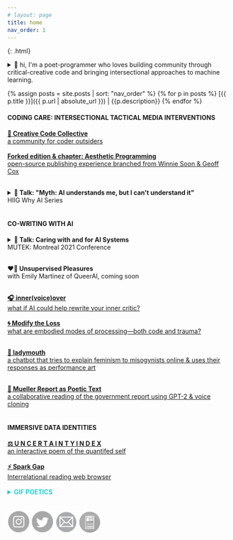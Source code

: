 ```yaml
---
# layout: page
title: home
nav_order: 1 
---
```

{: .html}

<!-- !['inner voice over'](assets/innervoiceover-imap2019-2.jpg) -->
<!-- {: .thumb } -->
<details markdown="1">

<summary>
💌 hi, I'm a poet-programmer who loves building community through critical-creative code and bringing intersectional approaches to machine learning.
</summary>

Currently I'm an <a href="https://www.adk.de/en/academy/young-academy/ai-anarchies/" target="_blank" rel="noopener noreferrer"><b>AI Fellow with the Akademie der Künste in Berlin</b></a>, an <a href="https://www.hiig.de/en/sarah-ciston/" target="_blank" rel="noopener noreferrer"><b>Associated Researcher at the Humboldt Institute for Internet and Society</b></a>, and a <a href="https://map.usc.edu/phds/" target="_blank" rel="noopener noreferrer"><b>PhD Candidate at USC Media Arts and Practice</b></a> with the support of a <a href="https://dornsife.usc.edu/digitalhumanities/ph-d-fellows/" target="_blank" rel="noopener noreferrer"><b>Mellon Fellowship in Digital Humanities</b></a> at the University of Southern California. I am author of the forthcoming "Critical Field Guide to Working Machine Learning Datasets, from the <a href="https://knowingmachines.org" target="_blank" rel="noopener noreferrer"><b>Knowing Machines</b></a> research project, and I lead <a href="https://creativecodecollective.com" target="_blank" rel="noopener noreferrer"><b>Creative Code Collective</b></a>, a community for co-learning programming using approachable, interdisciplinary strategies.

I grew up in the Ozarks, ancestral home of the Osage, Kickapoo, Sioux and Peoria people; I currently live and work in the ancestral land of the Tongva and Chumash people (Los Angeles), and on the site of many communities displaced during the Shoah (Berlin). I acknowledge the suffering and struggle that have made my presence here possible, and I work to support dismantling the paradigms that allow those struggles to continue. <a href="https://native-land.ca/resources/territory-acknowledgement/">Why acknowledge territory?</a>

</details>

<!-- {% assign pgs = site.pages | sort: "nav_order" %}
{% for pg in pgs %}
[{{ pg.title }}]({{ pg.url | absolute_url }})
{% endfor %} -->

{% assign posts = site.posts | sort: "nav_order" %}
{% for p in posts %}
[{{ p.title }}]({{ p.url | absolute_url }}) | {{p.description}}
{% endfor %}

<h4>CODING CARE: INTERSECTIONAL TACTICAL MEDIA INTERVENTIONS</h4>

<!-- <a href="https://www.adk.de/en/academy/young-academy/ai-anarchies/" target="_blank" rel="noopener noreferrer"><b>🪧 AI Anarchies</b></a><br>
Artistic research residency supported by the Akademie der Künste, exhibition June 2023<br><br> -->

<!-- <a href="https://www.intersectionalai.com" target="_blank" rel="noopener noreferrer"><b>🖇️ Intersectional AI Toolkit</b><br>What do you wish you could change about AI? How could queer, anti-ablist, anti-racist, and feminist practices help reshape AI in fundamental ways?</a><br><br> -->

<!-- <b>💾 A Critical Guide to Working with Machine Learning Datasets</b><br>
with the <a href="https://www.knowingmachines.org" target="_blank" rel="noopener noreferrer">Knowing Machines</a> research project, coming soon<br><br> -->

<a href="https://creativecodecollective.com" target="_blank" rel="noopener noreferrer"><b>🍭 Creative Code Collective</b><br>a community for coder outsiders</a><br><br>
<a href="https://markcmarino.medium.com/how-to-fork-a-book-the-radical-transformation-of-publishing-3e1f4a39a66c" target="_blank" rel="noopener noreferrer"><b> Forked edition & chapter: Aesthetic Programming</b><br>open-source publishing experience branched from Winnie Soon & Geoff Cox</a><br><br>    
<details>
    <summary><b>🤖 Talk: "Myth: AI understands me, but I can't understand it"</b><br>HIIG Why AI Series</summary>
    <a href="https://www.hiig.de/en/myth-ai-understands-me-but-i-cant-understand-it/" target="_blank" rel="noopener noreferrer">Full article on HIIG.DE</a><br><br>
    <div style="position: relative; padding-bottom: 62.5%; height: 0;"><iframe width="560" height="315" src="https://www.youtube.com/embed/Pis7ugGRB2w" title="YouTube video player" frameborder="0" allow="accelerometer; autoplay; clipboard-write; encrypted-media; gyroscope; picture-in-picture" allowfullscreen></iframe></div>
    <br>
</details><br>
</section>
<section id="toc-cowriting">
<h4>CO-WRITING WITH AI</h4>
<details>
    <summary><b>💞 Talk: Caring with and for AI Systems</b><br>MUTEK: Montreal 2021 Conference</summary>
    <br>
    <div style="position: relative; padding-bottom: 62.5%; height: 0;"><iframe src="https://www.loom.com/embed/803c4c327acb44369b9c8a06b5d1710c" frameborder="0" webkitallowfullscreen mozallowfullscreen allowfullscreen style="position: absolute; top: 0; left: 0; width: 100%; height: 100%;"></iframe></div>
</details><br>

<b>❤️‍🔥 Unsupervised Pleasures</b><br>
with Emily Martinez of QueerAI, coming soon<br><br>

<a href="IVO.html"><b>🎧 inner(voice)over</b><br>what if AI could help rewrite your inner critic?</a><br><br>
<a href="MtL.html"><b>🌀 Modify the Loss</b><br>what are embodied modes of processing—both code and trauma?</a><br><br>
<!--<a href="http://screensforeachother.now.sh/" target="_blank" rel="noopener noreferrer"><b>Screens for Each Other</b><br>an essay in conversation with text-generating AI</a><br><br>-->
<!--         <h4>CHATBOT PERFORMANCE ART</h4> -->
<!--             <a href="https://adanewmedia.org/2019/02/issue15-ciston/" target="_blank" rel="noopener noreferrer"><b>ladymouth</b> in <i>Ada Journal of New Media</i></a><br><br> -->
<!--             <a href="https://ladymouthbot.com/" target="_blank" rel="noopener noreferrer"><b>ladymouth.wtf</b> interactive app</a><br><br> -->
<a href="lm.html" rel="nofollow"><b>🫦 ladymouth</b><br>a chatbot that tries to explain feminism to misogynists online & uses their responses as performance art</a><br><br>
<!--<a href="lm.html#critical" rel="nofollow">ladymouth: critical paper</a><br><br>-->
<!--             <a href="lm.html#code" rel="nofollow"><b>ladymouth</b> python code</a><br><br> -->
<a href="Mueller.html"><b>💼 Mueller Report as Poetic Text</b><br>a collaborative reading of the government report using GPT-2 & voice cloning</a><br><br>
</section>
<section id="toc-data">
    <!--         <h4>EXPERIMENTAL APP DEVELOPMENT</h4> -->
<!--BIG DATA AUTOETHNOGRAPHY-->

<h4>IMMERSIVE DATA IDENTITIES</h4>
    <a href="ui/index.html" target="_blank" rel="noopener noreferrer"><b>⚖️ U N C E R T A I N T Y I N D E X</b><br>an interactive poem of the quantifed self</a><br><br>
<!--             <a href="https://sarah-ciston-com.firebaseapp.com/ui/" target="_blank" rel="noopener noreferrer"><b>U N C E R T A I N T Y I N D E X</b><br>an interactive poem of the quantifed self</a><br><br> -->
    <!--<a href="http://acsweb.ucsd.edu/~sciston/portfolio/ui/index.html"></a>-->
    <a href="sparkgap.html"><b>⚡ Spark Gap</b><br>Interrelational reading web browser</a><br><br>
    <!--<a href="https://intimasea.now.sh/" target="_blank" rel="noopener noreferrer"><b>Intimasea</b><br>Quantified poem for Spark Gap browser</a><br><br>-->
    <!--<a href="https://intimasea.now.sh/browsea" target="_blank" rel="noopener noreferrer">Browsea: Conceptual Archive of Browsed Text</a><br><br>-->
    </section>
    <section id="toc-gifs">
    <details>
        <!-- <h4>GIF POETICS</h4> -->
        <summary style="color: darkturquoise; font-weight: 600;">GIF POETICS</summary>
        <br>
    <!-- <details> -->
        <!-- <summary><b>GIF poems</b></summary> -->
        <a href="urgentendless.html">U R G E N T E N D L E S S paper gifs</a><br>
        <a href="lips.html">e-face</a><br>
        <a href="doubt.html">Doubt Vibrates</a><br>
        <a href="howisagif.html">How Is a GIF</a><br>
        <a href="scatter.html">There Are Many Ways to Scatter Light</a><br>
    <!-- </details> -->
    <!-- <details> -->
        <!-- <summary><b>GIF essays</b></summary> -->
        <!-- <br> -->
        <!-- <a href="https://medium.com/@sarahciston/show-your-work-851d6b6bd80" target="_blank" rel="noopener noreferrer">Show Your Work</a><br> -->
        <a href="https://medium.com/@sarahciston/you-are-proof-the-perfect-woman-is-a-monster-afbe2a18a837" target="_blank" rel="noopener noreferrer">Dear Poppy</a><br>
        <!-- <a href="https://medium.com/@sarahciston/today-is-a-great-day-to-get-into-a-fight-aa40a886b7ba" target="_blank" rel="noopener noreferrer">Today Is a Great Day to Get Into a Fight</a><br> -->
        <!-- <a href="https://medium.com/@sarahciston/are-you-a-superject-or-a-ghost-4a95db21ad01" target="_blank" rel="noopener noreferrer">Are You a Superject or a Ghost?</a><br> -->
        <!-- <a href="https://medium.com/@sarahciston/em-aterial-bodying-news-networks-b69947a32ad4" target="_blank" rel="noopener noreferrer">Em(aterial)bodying News & Networks</a><br> -->
    <!-- </details> -->
    </details>
    </section>
    <br><br>
    <div id="bio-links">
    <a href="https://www.instagram.com/sarahciston/" target="_blank" rel="noopener noreferrer"><img src="assets/insta.png" width="50px" height="auto"></a>
    <a href="https://twitter.com/sarahciston" target="_blank" rel="noopener noreferrer"><img src="assets/twitter.png" width="50px" height="auto"></a>
    <a href="mailto:sarahciston@gmail.com?subject=portfolio"><img src="assets/email.png" width="50px" height="auto"></a>
    <a href="https://docs.google.com/document/d/1ax1CDznqxKDJPagfNn6PuSosNWV-EZWL_v62Oy9yh10/edit?usp=sharing" target="_blank" rel="noopener noreferrer"><img src="assets/resume-logo.png" width="48px" height="auto"></a>
    </div>
    <!-- <br> -->
    <!-- <p id="bio"><a href="https://docs.google.com/document/d/1ax1CDznqxKDJPagfNn6PuSosNWV-EZWL_v62Oy9yh10/edit?usp=sharing" target="_blank" rel="noopener noreferrer">Sarah Ciston (they&she)</a> is a computational media artist and experimental writer named one of <a href="http://archives.sfweekly.com/sanfrancisco/best-writers-without-a-book/BestOf?oid=2962860" target="_blank" rel="noopener noreferrer"><em>San Francisco Weekly</em>'s Best Writers Without a Book</a>. They hold an MFA in Hybrid Writing from UC San Diego and are a <a href="https://dornsife.usc.edu/digitalhumanities/phdfellowships/" target="_blank" rel="noopener noreferrer">Mellon PhD Fellow</a> and an <a href="http://map.usc.edu/" target="_blank" rel="noopener noreferrer">Annenberg Fellow in Media Arts + Practice</a> at University of Southern California's School of Cinematic Arts, where she organizes <a href="https://creativecodecollective.com" target="_blank" rel="noopener noreferrer">Creative Code Collective</a>--a community of students learning computational media in an engaging, non-intimidating environment that values project-driven approaches and creative criticality. They are also an Associated Researcher at the <a href="https://www.hiig.de/en/" target="_blank" rel="noopener noreferrer">Humboldt Institute for Internet and Society</a> in Berlin.</p> -->
    <!-- <br> -->
    <!--<p>SARAH CISTON</p><br>
    <a href="about.html">Bio</a> | <a href="assets/Ciston-CV.pdf" target="_blank" rel="noopener noreferrer">CV</a> | <a href="mailto:sarahciston@gmail.com?subject=Portfolio">Contact</a>-->
</div>
</div>